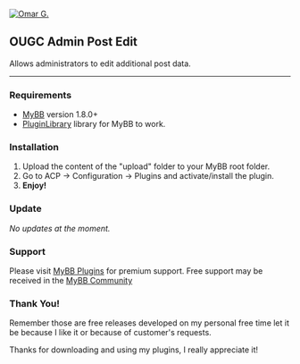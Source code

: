 [![Omar G.](http://omarg.me/public/images/logo.png "Omar G. MyBB Page")](http://omarg.me/mybb "Omar G. MyBB Page")

## OUGC Admin Post Edit
Allows administrators to edit additional post data.

***

### Requirements
- [MyBB](http://www.mybb.com/downloads "Download MyBB") version 1.8.0+
- [PluginLibrary](http://mods.mybb.com/view/pluginlibrary "Download PluginLibrary") library for MyBB to work.

### Installation
1. Upload the content of the "upload" folder to your MyBB root folder.
2. Go to ACP -> Configuration -> Plugins and activate/install the plugin.
3. __Enjoy!__

### Update
_No updates at the moment._

### Support
Please visit [MyBB Plugins](http://forums.mybb-plugins.com/Forum-Free-Plugins--47 "Visit MyBB Plugins") for premium support. Free support may be received in the [MyBB Community](http://community.mybb.com "Visit MyBB Community")

### Thank You!
Remember those are free releases developed on my personal free time let it be because I like it or because of customer's requests.

Thanks for downloading and using my plugins, I really appreciate it!